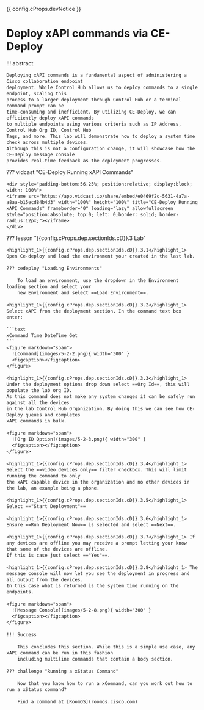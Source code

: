 {{ config.cProps.devNotice }}
# Deploy xAPI commands via CE-Deploy

!!! abstract

    Deploying xAPI commands is a fundamental aspect of administering a Cisco collaboration endpoint 
    deployment. While Control Hub allows us to deploy commands to a single endpoint, scaling this 
    process to a larger deployment through Control Hub or a terminal command prompt can be 
    time-consuming and inefficient. By utilizing CE-Deploy, we can efficiently deploy xAPI commands 
    to multiple endpoints using various criteria such as IP Address, Control Hub Org ID, Control Hub 
    Tags, and more. This lab will demonstrate how to deploy a system time check across multiple devices. 
    Although this is not a configuration change, it will showcase how the CE-Deploy message console 
    provides real-time feedback as the deployment progresses.

??? vidcast "CE-Deploy Running xAPI Commands"

    <div style="padding-bottom:56.25%; position:relative; display:block; width: 100%">
    <iframe src="https://app.vidcast.io/share/embed/e0469f2c-5631-4a7a-a8aa-b15ecd84b4d3" width="100%" height="100%" title="CE-Deploy Running xAPI Commands" frameborder="0" loading="lazy" allowfullscreen style="position:absolute; top:0; left: 0;border: solid; border-radius:12px;"></iframe>
    </div>

??? lesson "{{config.cProps.dep.sectionIds.cD}}.3 Lab"

    <highlight_1>{{config.cProps.dep.sectionIds.cD}}.3.1</highlight_1> Open Ce-deploy and load the environment your created in the last lab.
    
    ??? cedeploy "Loading Environments"
    
        To load an environment, use the dropdown in the Environment loading section and select your
        new Environment and select ==Load Environment==.
    
    <highlight_1>{{config.cProps.dep.sectionIds.cD}}.3.2</highlight_1> Select xAPI from the deployment section. In the command text box enter:
    
    ```text
    xCommand Time DateTime Get
    ```
    <figure markdown="span">
      ![Command](images/5-2-2.png){ width="300" }
      <figcaption></figcaption>
    </figure>
    
    <highlight_1>{{config.cProps.dep.sectionIds.cD}}.3.3</highlight_1> Under the deployment options drop down select ==Org Id==, this will populate the lab org ID. 
    As this command does not make any system changes it can be safely run against all the devices
    in the lab Control Hub Organization. By doing this we can see how CE-Deploy queues and completes 
    xAPI commands in bulk.
    
    <figure markdown="span">
      ![Org ID Option](images/5-2-3.png){ width="300" }
      <figcaption></figcaption>
    </figure>
    
    <highlight_1>{{config.cProps.dep.sectionIds.cD}}.3.4</highlight_1> Select the ==video devices only== filter checkbox. This will limit running the command to only 
    the xAPI capable device in the organization and no other devices in the lab, an example being a phone.
    
    <highlight_1>{{config.cProps.dep.sectionIds.cD}}.3.5</highlight_1> Select =="Start Deployment"==
    
    <highlight_1>{{config.cProps.dep.sectionIds.cD}}.3.6</highlight_1> Ensure ==Run Deployment Now== is selected and select ==Next==.
    
    <highlight_1>{{config.cProps.dep.sectionIds.cD}}.3.7</highlight_1> If any devices are offline you may receive a prompt letting your know that some of the devices are offline. 
    If this is case just select =="Yes"==.
    
    <highlight_1>{{config.cProps.dep.sectionIds.cD}}.3.8</highlight_1> The message console will now let you see the deployment in progress and all output from the devices. 
    In this case what is returned is the system time running on the endpoints.
    
    <figure markdown="span">
      ![Message Console](images/5-2-8.png){ width="300" }
      <figcaption></figcaption>
    </figure>

    !!! Success
    
        This concludes this section. While this is a simple use case, any xAPI command can be run in this fashion 
        including multiline commands that contain a body section.

    ??? challenge "Running a xStatus Command"

        Now that you know how to run a xCommand, can you work out how to run a xStatus command?
        
        Find a command at [RoomOS](roomos.cisco.com)